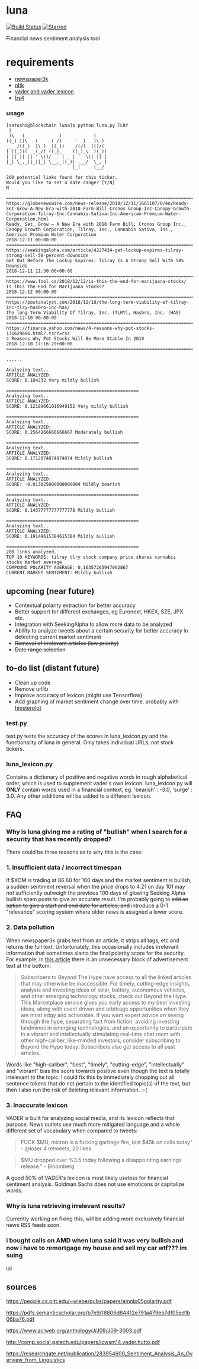 luna
====
[![Build Status](https://travis-ci.com/blacchat/luna.svg?branch=master)](https://github.com/blacchat/luna)
[![Starred](https://img.shields.io/github/stars/blacchat/luna.svg)](https://github.com/blacchat/luna)


Financial news sentiment analysis tool<br/>

requirements
============
* [newspaper3k](https://github.com/codelucas/newspaper])
* [nltk]([https://www.nltk.org/)
* [vader and vader lexicon](https://www.nltk.org/_modules/nltk/sentiment/vader.html)
* [bs4](https://pypi.org/project/beautifulsoup4/)

### usage
```
[satoshi@blockchain luna]$ python luna.py TLRY
 (                                     
 )\   (             )            (     
((_) ))\   (     ( /(     `  )   )\ )  
 _  /((_)  )\ )  )(_))    /(/(  (()/(  
| |(_))(  _(_/( ((_)_    ((_)_\  )(_)) 
| || || || ' \))/ _` | _ | '_ \)| || | 
|_| \_,_||_||_| \__,_|(_)| .__/  \_, | 
                         |_|     |__/
    
200 potential links found for this ticker.
Would you like to set a date range? [Y/N]
N

================================================================================
https://globenewswire.com/news-release/2018/12/11/1665107/0/en/Ready-Set-Grow-A-New-Era-with-2018-Farm-Bill-Cronos-Group-Inc-Canopy-Growth-Corporation-Tilray-Inc-Cannabis-Sativa-Inc-American-Premium-Water-Corporation.html
Ready, Set, Grow – A New Era with 2018 Farm Bill; Cronos Group Inc., Canopy Growth Corporation, Tilray, Inc., Cannabis Sativa, Inc., American Premium Water Corporation
2018-12-11 00:00:00
================================================================================
https://seekingalpha.com/article/4227434-get-lockup-expires-tilray-strong-sell-50-percent-downside
Get Out Before The Lockup Expires: Tilray Is A Strong Sell With 50% Downside
2018-12-11 11:30:06+00:00
================================================================================
https://www.fool.ca/2018/12/12/is-this-the-end-for-marijuana-stocks/
Is This the End for Marijuana Stocks?
2018-12-12 00:00:00
================================================================================
https://postanalyst.com/2018/12/10/the-long-term-viability-of-tilray-inc-tlry-hasbro-inc-has/
The long-Term Viability Of Tilray, Inc. (TLRY), Hasbro, Inc. (HAS)
2018-12-10 00:00:00
================================================================================
https://finance.yahoo.com/news/4-reasons-why-pot-stocks-171629606.html?.tsrc=rss
4 Reasons Why Pot Stocks Will Be More Stable In 2019
2018-12-10 17:16:29+00:00
================================================================================

......

Analyzing text..
ARTICLE ANALYZED: 
SCORE: 0.104232 Very mildly bullish

==================================================
Analyzing text..
ARTICLE ANALYZED: 
SCORE: 0.12189661016949152 Very mildly bullish

==================================================
Analyzing text..
ARTICLE ANALYZED: 
SCORE: 0.2564266666666667 Moderately bullish

==================================================
Analyzing text..
ARTICLE ANALYZED: 
SCORE: 0.1712074074074074 Mildly bullish

==================================================
Analyzing text..
ARTICLE ANALYZED: 
SCORE: -0.013025000000000004 Mildly bearish

==================================================
Analyzing text..
ARTICLE ANALYZED: 
SCORE: 0.14577777777777778 Mildly bullish

==================================================
Analyzing text..
ARTICLE ANALYZED: 
SCORE: 0.19149615384615384 Mildly bullish

==================================================
200 links analyzed.
TOP 10 KEYWORDS: tilray tlry stock company price shares cannabis stocks market average
COMPOUND POLARITY AVERAGE: 0.16357265947092867
CURRENT MARKET SENTIMENT: Mildly bullish

```

## upcoming (near future)
* Contextual polarity extraction for better accuracy
* Better support for different exchanges, eg Euronext, HKEX, SZE, JPX etc.
* Integration with SeekingAlpha to allow more data to be analyzed
* Ability to analyze tweets about a certain security for better accuracy in detecting current market sentiment
* ~~Removal of irrelevant articles (low priority)~~
* ~~Date range selection~~ 

## to-do list (distant future)
* Clean up code 
* Remove urllib
* Improve accuracy of lexicon (might use Tensorflow)
* Add graphing of market sentiment change over time, probably with [hipsterplot](https://github.com/imh/hipsterplot)


### test.py
test.py tests the accuracy of the scores in luna_lexicon.py and the functionality of luna in general. Only takes individual URLs, not stock tickers. 

### luna_lexicon.py 
Contains a dictionary of positive and negative words in rough alphabetical order, which is used to supplement vader's own lexicon. luna_lexicon.py will **ONLY** contain words used in a financial context, eg. 'bearish' : -3.0, 'surge' : 3.0. Any other additions will be added to a different lexicon. 
## FAQ
### Why is luna giving me a rating of "bullish" when I search for a security that has recently dropped? 
There could be three reasons as to why this is the case: 
### 1. Insufficient data / incorrect timespan 
If $XOM is trading at 86.60 for 100 days and the market sentiment is bullish, a sudden sentiment reversal when the price drops to 4.21 on day 101 may not sufficiently outweigh the previous 100 days of glowing Seeking Alpha bullish spam posts to give an accurate result. I'm probably going to ~~add an option to give a start and end date for articles, and~~ introduce a 0-1 "relevance" scoring system where older news is assigned a lower score. 
### 2. Data pollution 
When newspaper3k grabs text from an article, it strips all tags, etc and returns the full text. Unfortunately, this occasionally includes irrelevant information that sometimes slants the final polarity score for the security. For example, in [this article](https://seekingalpha.com/article/4223459-nvidias-prospects-look-much-worse-hood?page=2) there is an unnecessary block of advertisement text at the bottom: 
> Subscribers to Beyond The Hype have access to all the linked articles that may otherwise be inaccessible. For timely, cutting-edge insights, analysis and investing ideas of solar, battery, autonomous vehicles, and other emerging technology stocks, check out Beyond the Hype. This Marketplace service gives you early access to my best investing ideas, along with event driven and arbitrage opportunities when they are most edgy and actionable. If you want expert advice on seeing through the hype, separating fact from fiction, avoiding investing landmines in emerging technologies, and an opportunity to participate in a vibrant and intellectually stimulating real-time chat room with other high-caliber, like-minded investors, consider subscribing to Beyond the Hype today. Subscribers also get access to all past articles.

Words like "high-caliber", "best", "timely", "cutting-edge", "intellectually" and "vibrant" bias the score towards positive even though the text is totally irrelevant to the topic. I could fix this by immediately chopping out all sentence tokens that do not pertain to the identified topic(s) of the text, but then I also run the risk of deleting relevant information. :-( 
### 3. Inaccurate lexicon 
VADER is built for analyzing social media, and its lexicon reflects that purpose. News outlets use much more mitigated language and a whole different set of vocabulary when compared to tweets: 
> FUCK $MU, micron is a fucking garbage fire, lost $45k on calls today" - @loser 4 retweets, 20 likes

> $MU dropped over %3.5 today following a disappointing earnings release." - Bloomberg

A good 50% of VADER's lexicon is most likely useless for financial sentiment analysis. Goldman Sachs does not use emoticons or capitalize words.

### Why is luna retrieving irrelevant results? 
Currently working on fixing this, will be adding more exclusively financial news RSS feeds soon. 

### i bought calls on AMD when luna said it was very bullish and now i have to remortgage my house and sell my car wtf??? im suing
lol 


## sources
https://people.cs.pitt.edu/~wiebe/pubs/papers/emnlp05polarity.pdf

https://pdfs.semanticscholar.org/b7e9/18806d84412e791a479eb7df05ed1b06ba76.pdf

https://www.aclweb.org/anthology/J/J09/J09-3003.pdf

http://comp.social.gatech.edu/papers/icwsm14.vader.hutto.pdf

https://researchgate.net/publication/283954600_Sentiment_Analysis_An_Overview_from_Linguistics

